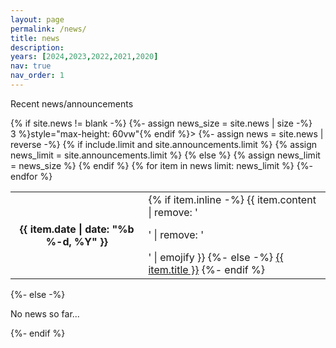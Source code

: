 ```yaml
---
layout: page
permalink: /news/
title: news
description: 
years: [2024,2023,2022,2021,2020]
nav: true
nav_order: 1
---
```


Recent news/announcements

<div class="news">
  {% if site.news != blank -%}
  {%- assign news_size = site.news | size -%}
  <div class="table-responsive" {% if include.limit and site.announcements.scrollable and news_size > 3 %}style="max-height: 60vw"{% endif %}>
    <table class="table table-sm table-borderless">
    {%- assign news = site.news | reverse -%}
    {% if include.limit and site.announcements.limit %}
    {% assign news_limit = site.announcements.limit %}
    {% else %}
    {% assign news_limit = news_size %}
    {% endif %}
    {% for item in news limit: news_limit %}
      <tr>
        <th scope="row">{{ item.date | date: "%b %-d, %Y" }}</th>
        <td>
          {% if item.inline -%}
            {{ item.content | remove: '<p>' | remove: '</p>' | emojify }}
          {%- else -%}
            <a class="news-title" href="{{ item.url | relative_url }}">{{ item.title }}</a>
          {%- endif %}
        </td>
      </tr>
    {%- endfor %}
    </table>
  </div>
{%- else -%}
  <p>No news so far...</p>
{%- endif %}
</div>